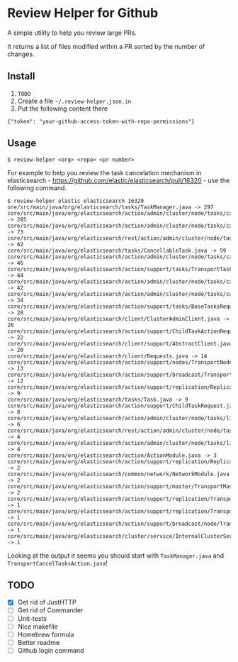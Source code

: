 Review Helper for Github
========================

A simple utility to help you review large PRs.

It returns a list of files modified within a PR sorted by the number of changes.

## Install

1. `TODO`
2. Create a file `~/.review-helper.json.in`
3. Put the following content there
  ```
{"token": "your-github-access-token-with-repo-permissions"}
  ```

## Usage

```
$ review-helper <org> <repo> <pr-number>
```

For example to help you review the task cancelation mechanism in elasticsearch -
https://github.com/elastic/elasticsearch/pull/16320 - use the following command.

```
$ review-helper elastic elasticsearch 16320
ore/src/main/java/org/elasticsearch/tasks/TaskManager.java -> 297
core/src/main/java/org/elasticsearch/action/admin/cluster/node/tasks/cancel/TransportCancelTasksAction.java -> 285
core/src/main/java/org/elasticsearch/action/admin/cluster/node/tasks/cancel/CancelTasksRequest.java -> 73
core/src/main/java/org/elasticsearch/rest/action/admin/cluster/node/tasks/RestCancelTasksAction.java -> 62
core/src/main/java/org/elasticsearch/tasks/CancellableTask.java -> 59
core/src/main/java/org/elasticsearch/action/admin/cluster/node/tasks/cancel/CancelTasksAction.java -> 46
core/src/main/java/org/elasticsearch/action/support/tasks/TransportTasksAction.java -> 44
core/src/main/java/org/elasticsearch/action/admin/cluster/node/tasks/cancel/CancelTasksResponse.java -> 42
core/src/main/java/org/elasticsearch/action/admin/cluster/node/tasks/cancel/CancelTasksRequestBuilder.java -> 34
core/src/main/java/org/elasticsearch/action/support/tasks/BaseTasksRequest.java -> 28
core/src/main/java/org/elasticsearch/client/ClusterAdminClient.java -> 26
core/src/main/java/org/elasticsearch/action/support/ChildTaskActionRequest.java -> 22
core/src/main/java/org/elasticsearch/client/support/AbstractClient.java -> 20
core/src/main/java/org/elasticsearch/client/Requests.java -> 14
core/src/main/java/org/elasticsearch/action/support/nodes/TransportNodesAction.java -> 13
core/src/main/java/org/elasticsearch/action/support/broadcast/TransportBroadcastAction.java -> 12
core/src/main/java/org/elasticsearch/action/support/replication/ReplicationRequest.java -> 9
core/src/main/java/org/elasticsearch/tasks/Task.java -> 9
core/src/main/java/org/elasticsearch/action/support/ChildTaskRequest.java -> 8
core/src/main/java/org/elasticsearch/action/admin/cluster/node/tasks/list/ListTasksResponse.java -> 6
core/src/main/java/org/elasticsearch/rest/action/admin/cluster/node/tasks/RestListTasksAction.java -> 4
core/src/main/java/org/elasticsearch/action/admin/cluster/node/tasks/list/TransportListTasksAction.java -> 4
core/src/main/java/org/elasticsearch/action/ActionModule.java -> 3
core/src/main/java/org/elasticsearch/action/support/replication/ReplicationTask.java -> 2
core/src/main/java/org/elasticsearch/common/network/NetworkModule.java -> 2
core/src/main/java/org/elasticsearch/action/support/master/TransportMasterNodeAction.java -> 2
core/src/main/java/org/elasticsearch/action/support/replication/TransportReplicationAction.java -> 1
core/src/main/java/org/elasticsearch/action/support/replication/TransportBroadcastReplicationAction.java -> 1
core/src/main/java/org/elasticsearch/action/support/broadcast/node/TransportBroadcastByNodeAction.java -> 1
core/src/main/java/org/elasticsearch/cluster/service/InternalClusterService.java -> 1
```

Looking at the output it seems you should start with `TaskManager.java` and
`TransportCancelTasksAction.java`!


## TODO

- [X] Get rid of JustHTTP
- [ ] Get rid of Commander
- [ ] Unit-tests
- [ ] Nice makefile
- [ ] Homebrew formula
- [ ] Better readme
- [ ] Github login command
